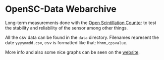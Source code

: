 # OpenSC-Data Webarchive

Long-term measurements done with the [Open Scintillation Counter](https://github.com/Phoenix1747/OpenSC) to test the stability and reliability of the sensor among other things.

All the csv data can be found in the `data` directory. Filenames represent the date `yyyymmdd.csv`, csv is formatted like that: `hhmm,cpsvalue`.

More info and also some nice graphs can be seen on the [website](https://phoenix1747.github.io/OpenSC-Data/).
